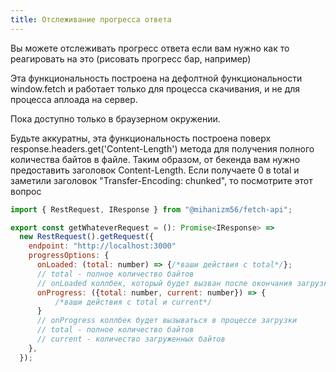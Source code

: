 ```yaml
---
title: Отслеживание прогресса ответа
---
```


Вы можете отслеживать прогресс ответа если вам нужно как то реагировать на это (рисовать прогресс бар, например)

Эта функциональность построена на дефолтной функциональности window.fetch и работает только для процесса скачивания, и не для процесса аплоада на сервер.

Пока доступно только в браузерном окружении.

Будьте аккуратны, эта функциональность построена поверх response.headers.get('Content-Length') метода для получения полного количества байтов в файле.
Таким образом, от бекенда вам нужно предоставить заголовок Content-Length.
Если получаете 0 в total и заметили заголовок "Transfer-Encoding: chunked", то посмотрите <Link to='https://stackoverflow.com/questions/16870904/node-express-content-length'>этот вопрос</Link>

```javascript
import { RestRequest, IResponse } from "@mihanizm56/fetch-api";

export const getWhateverRequest = (): Promise<IResponse> =>
  new RestRequest().getRequest({
    endpoint: "http://localhost:3000"
    progressOptions: {
      onLoaded: (total: number) => {/*ваши действия с total*/};
      // total - полное количество байтов
      // onLoaded коллбек, который будет вызван после окончания загрузки
      onProgress: ({total: number, current: number}) => {
          /*ваши действия с total и current*/
      }
      // onProgress коллбек будет вызываться в процессе загрузки
      // total - полное количество байтов
      // current - количество загруженных байтов
    },
  });
```


